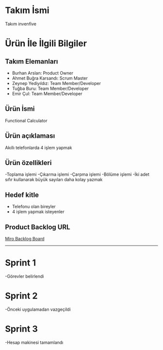 # **Takım İsmi**

Takım invenfive

# Ürün İle İlgili Bilgiler

## Takım Elemanları

- Burhan Arslan: Product Owner
- Ahmet Buğra Karsandı: Scrum Master
- Zeynep Yediyıldız: Team Member/Developer
- Tuğba Buru: Team Member/Developer
- Emir Çul: Team Member/Developer

## Ürün İsmi

Functional Calculator

## Ürün açıklaması

Akıllı telefonlarda 4 işlem yapmak

## Ürün özellikleri

-Toplama işlemi
-Çıkarma işlemi
-Çarpma işlemi
-Bölüme işlemi
-İki adet sıfır kullanarak büyük sayıları daha kolay yazmak

## Hedef kitle

- Telefonu olan bireyler
- 4 işlem yapmak isteyenler

## Product Backlog URL

[Miro Backlog Board](https://miro.com/app/board/uXjVOSSCpsI=/)

---

# Sprint 1

-Görevler belirlendi

# Sprint 2

-Önceki uygulamadan vazgeçildi

# Sprint 3

-Hesap makinesi tamamlandı
